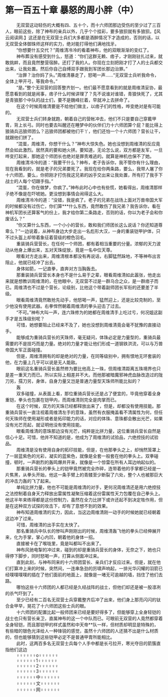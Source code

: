 <h1>第一百五十章 暴怒的周小胖（中）</h1>
<div id="content">&nbsp&nbsp&nbsp&nbsp&nbsp&nbsp&nbsp&nbsp
 无双营这动轻伤的大概有四、五十个，而十六师团那边受伤的至少过了三百人，眼前这些，除了神布的亲兵以外，几乎个个挂彩，要多狼狈就有多狼狈。【风云阅读网.】这还是在无双营士兵们大多都是酒醉情况下才造成的，否则的话，以无双营全体御珠师这样的实力，绝对能打得他们满地找牙。
 <br/>&nbsp&nbsp&nbsp&nbsp&nbsp&nbsp&nbsp&nbsp
 “你想要什五交代？”周维清冷冷的看着神布，他的双眼渐渐的变红了。
 <br/>&nbsp&nbsp&nbsp&nbsp&nbsp&nbsp&nbsp&nbsp
 神布葬没有感受到什么，怒道：“你们这群无赖、痞子，才刚刚驻扎过来，就敢挑衅，而且竟然整营宿醉。还打了我的人。你现在立刻把刚才打了人的士兵都交出来，让我处置。然后你自己自缚双手跟我到军团长那边治罪。”
 <br/>&nbsp&nbsp&nbsp&nbsp&nbsp&nbsp&nbsp&nbsp
 “治罪？治你妈了头。”周维清暴走了，怒喝一声……“无双营士兵听我命令，全体上甲开弓，等我命令。”
 <br/>&nbsp&nbsp&nbsp&nbsp&nbsp&nbsp&nbsp&nbsp
 “是。”整个无双营的回答整齐划一。他们最不愿意看到的就是周维清妥协，最愿意看到的就是闹事，痞子什么时候讲理了？先不说谁对谁错，青狼快死了，尤其是青狼那个中队的战士们，要不是魏峰拦着，早就冲上去拼命了。
 <br/>&nbsp&nbsp&nbsp&nbsp&nbsp&nbsp&nbsp&nbsp
 在这个时候周维清要是不给他们做主，以痞子们的性格，哗变绝对是有可能的。
 <br/>&nbsp&nbsp&nbsp&nbsp&nbsp&nbsp&nbsp&nbsp
 无双营士兵们转身就跑，朝着自己的营帐冲去，他们不只是要自己穿戴甲胄，背上长弓。同时也要去叫醒还在睡梦中的伙伴们力十六师团算个屁？能比得上狼骑兵迅狼师团么？迅狼师团都被他们干丫，他们还怕一个十六师团？营长让干，就跟他们拼了。
 <br/>&nbsp&nbsp&nbsp&nbsp&nbsp&nbsp&nbsp&nbsp
 “混蛋，周维清，你想干什么？”神布大惊失色。她也没想到周维清的反应竟然会如此激烈。居然真的要和她火拼。要知道，无论怎么说，双方都是友军，一旦哗变打起来，那她这个师团长也绝对是罪责难逃的。就算是神机也保不了她。
 <br/>&nbsp&nbsp&nbsp&nbsp&nbsp&nbsp&nbsp&nbsp
 周维清冷冷的道：“我要干什么？神布，老子告诉你，我不管你有什么理由，现在我看到的，就是老子的兄弟要死了。我现在给你两条路，要么，我带人屠了你十六师团，要么，你把刚才打伤我这兄弟的凶手交出来让我处置，所有打了我手下战士的人每个切跟手指。”
 <br/>&nbsp&nbsp&nbsp&nbsp&nbsp&nbsp&nbsp&nbsp
 “混蛋，你在做梦，你疯了。”神布此时心中也有些慌，她看得出，周维清那样子绝不像是在吓唬她。更没想到事情会闹得这么大。
 <br/>&nbsp&nbsp&nbsp&nbsp&nbsp&nbsp&nbsp&nbsp
 周维清冷冷的道：“没错，我是疯了。老子的兄弟在战场上面对万兽帝国大军的时候都没有过伤亡，你们算***什么东西，竟然敢伤了我兄弟？我告诉你，看在神机军团长还算客气的份上，我才给你第二条路走，否则的话，你以为老子会和你废话么？”
 <br/>&nbsp&nbsp&nbsp&nbsp&nbsp&nbsp&nbsp&nbsp
 “你又算什么东西，一个小小的营长，敢和我们师团长这么说话？你还知道尊卑么？”一边说着，从神布身边大步走出一名彪形大汉，一身的重装铠甲护体，只不过头盔上却带着象征着营级的橙色羽毛。
 <br/>&nbsp&nbsp&nbsp&nbsp&nbsp&nbsp&nbsp&nbsp
 重装骑兵营营长，在任何一个师团，都有着相当重要的分量。浓郁的天力波动从他身上爆出来，五对天珠绽放，竟是一名中位天尊。
 <br/>&nbsp&nbsp&nbsp&nbsp&nbsp&nbsp&nbsp&nbsp
 眼看对方走出来，周维清根本都没有再说话，右脚猛然跺地，不等神布出言阻止，他就已经冲了出去。
 <br/>&nbsp&nbsp&nbsp&nbsp&nbsp&nbsp&nbsp&nbsp
 身体如箭，一记直拳，直奔对方当胸轰去。
 <br/>&nbsp&nbsp&nbsp&nbsp&nbsp&nbsp&nbsp&nbsp
 那重装骑兵营营长本身也不是什么易于之辈，眼看周维清如此嚣张，他走出来就是想教训周维清的，在他眼中，无双营不过是一群乌合之众，是一群痞子而已。周维清也不过是个营长，论级别，比他这个带着副师团长军衔的还要差了半级。
 <br/>&nbsp&nbsp&nbsp&nbsp&nbsp&nbsp&nbsp&nbsp
 眼看周维清竟然敢抢先动手，他怒喝一声，猛然迎上，还是比较克制的，至少他没有使用武器。右拳悍然朝着周维清的拳头迎击了过去。
 <br/>&nbsp&nbsp&nbsp&nbsp&nbsp&nbsp&nbsp&nbsp
 “不可。”神布大叫一声，连六珠修为的她都在周维清手上吃过亏，何况姐这副手才是五珠级别呢？
 <br/>&nbsp&nbsp&nbsp&nbsp&nbsp&nbsp&nbsp&nbsp
 可惜，她想要阻止已经来不及了，她也没想到周维清竟会毫不犹豫的直接动手。
 <br/>&nbsp&nbsp&nbsp&nbsp&nbsp&nbsp&nbsp&nbsp
 能够成为重骑兵营长的天珠师，毫无疑问，体珠必定是力量型的，重骑兵最需要的不是技巧而是力量。绝对的力量才能让他们形成一道钢铁洪流，可以与万兽帝国大军正面碰撞。
 <br/>&nbsp&nbsp&nbsp&nbsp&nbsp&nbsp&nbsp&nbsp
 但是，周维清拥有的却是绝对的力量，在同等级别中，拥有恨地无环套装的他，在力量上几乎可以说是无人能敌。
 <br/>&nbsp&nbsp&nbsp&nbsp&nbsp&nbsp&nbsp&nbsp
 眼前这名重骑兵营长虽然修为要比他高上一珠，但周维清距离五珠境界也只是差一重天力而已。所以实际上相差并不大。而他那被暗魔邪神虎血脉改造过的陇刀另，孺刀另，身体，自身力量又岂是普通力量型天珠师所能比拟的？
 <br/>&nbsp&nbsp&nbsp&nbsp&nbsp&nbsp&nbsp&nbsp
 轰
 <br/>&nbsp&nbsp&nbsp&nbsp&nbsp&nbsp&nbsp&nbsp
 双多碰撞，从表面上看，那位重骑兵营长还是占了便宜的，毕竟他穿着全身重铠，拳头也包裹在铠甲内，而周维清则完全是肉掌而已。
 <br/>&nbsp&nbsp&nbsp&nbsp&nbsp&nbsp&nbsp&nbsp
 在这个时候，双方的天珠已经都释放出来了，但是，却都没有使用技能。那重骑兵营长一直注视着周维清左手的意珠，虽然有衣服掩盖看不清属性为何，但任何天珠师在使用凝形或者是拓印能力的话，对应的体珠、意珠都会散出光芒，如果没有光芒亮起，就证明他没有使用技能。
 <br/>&nbsp&nbsp&nbsp&nbsp&nbsp&nbsp&nbsp&nbsp
 眼看周维清的意珠那边没有光芒，纯粹是比拼力量，这位重骑兵营长自然是信心十足。可惜，他并不知道的是，他成为了周维清的试验品，六绝控技的试验品。
 <br/>&nbsp&nbsp&nbsp&nbsp&nbsp&nbsp&nbsp&nbsp
 周维清是没有使用自身的拓印技能，但是，在他那拳头之上，却悄然笼罩上了一层蓝紫色的光彩，凝实的蓝紫色，就像是全套一般套在他的拳头上。双拳碰撞，顿时，一声剧烈的轰鸣爆井开来，就像是一个惊雷在所有人耳边响起似的。
 <br/>&nbsp&nbsp&nbsp&nbsp&nbsp&nbsp&nbsp&nbsp
 那重骑兵营长的拳头上的铠甲竟然被完全炸碎，连带着他的手掌都已经是一片焦黑，从拳头开始，他这一条手臂上的青髅至少断裂了六处，整个人也被那巨大的冲击力轰的飞了起来。
 <br/>&nbsp&nbsp&nbsp&nbsp&nbsp&nbsp&nbsp&nbsp
 单纯比拼力量，他也不可能是周维清的对手，更何况周维清还是用六绝控技之法控制着自身天力释放出雷属性凝聚压缩着这份雷属性天力包覆在自己拳头上。他这半年来练得都是这份控制力，虽然在全力比拼下或许还起不到决定牲作用，但是在这种双方试探的攻击下，却有了意想不到的效果。
 <br/>&nbsp&nbsp&nbsp&nbsp&nbsp&nbsp&nbsp&nbsp
 神布知道周维清的实力，因此，当这边周维清刚一动手的时候她就已经朝着这边冲了过来。
 <br/>&nbsp&nbsp&nbsp&nbsp&nbsp&nbsp&nbsp&nbsp
 可惜，周维清的出手实在太快了。
 <br/>&nbsp&nbsp&nbsp&nbsp&nbsp&nbsp&nbsp&nbsp
 那名重骑兵中队长的惨叫声刚刚出的时候，周维清轰飞他的拳头已经伸展开来，化为手掌，掌心内凹，朝着他的身体一招。
 <br/>&nbsp&nbsp&nbsp&nbsp&nbsp&nbsp&nbsp&nbsp
 直接被卡在了喉咙里，竟是叫都叫不出来了。
 <br/>&nbsp&nbsp&nbsp&nbsp&nbsp&nbsp&nbsp&nbsp
 神布风驰电掣的冲过来，碰到的却是重骑兵营长的身体，无奈之下，她也只得停下脚步，同时怒喝一声，打算从侧面冲过来。
 <br/>&nbsp&nbsp&nbsp&nbsp&nbsp&nbsp&nbsp&nbsp
 直到此刻，与神布同来的十六师团营长、亲兵们才反应过来。但是，就在他们打算冲上来的时候，突然间，一连串急劲的厉啸声响起，一排光华闪耀的羽箭已经噗噗噗噗的插在了他们面前的地面上，就像是一堵无可逾越的墙，挡住了他们去路。
 <br/>&nbsp&nbsp&nbsp&nbsp&nbsp&nbsp&nbsp&nbsp
 哪怕这些十六师团的人都已经是久经战阵的战士，但他们却还是被一股凛冽的杀气吓到了。
 <br/>&nbsp&nbsp&nbsp&nbsp&nbsp&nbsp&nbsp&nbsp
 至少已经有二百名无双营士兵穿戴整齐后冲了出来，他们身上那亮闪闪的钛合金甲早，晃花了十六师团这些士兵的眼。
 <br/>&nbsp&nbsp&nbsp&nbsp&nbsp&nbsp&nbsp&nbsp
 十六师团的配置比起一般师团来已经是要好得多了，但能够穿上全身轻铠的战士也只有营长亲卫，直属神布的这一个中队而已。可眼前无双营的人竟然都穿着全身轻铠，而且那铠甲的样式虽然和中天帝**队一样，但材质却明显是特殊的，有些暗的银色光泽给人一种锋锐的感觉，虽然十六师团的人还猜不出是什么材质的，但也能够猜到这些铠甲必定不是普通甲胄所能相比。
 <br/>&nbsp&nbsp&nbsp&nbsp&nbsp&nbsp&nbsp&nbsp
 此时，这两百多名无双营士兵每个人手中都是长弓拉开，寒光夺目的箭簇直指他们这边
 <br/>&nbsp&nbsp&nbsp&nbsp&nbsp&nbsp&nbsp&nbsp
 ♀♀♀♀♀♀o♀♀♀♀♀♀
 <br/>&nbsp&nbsp&nbsp&nbsp&nbsp&nbsp&nbsp&nbsp
 ♀♀♀♀♀♀1♀♀♀♀♀♀
 <br/>&nbsp&nbsp&nbsp&nbsp&nbsp&nbsp&nbsp&nbsp
 ♀♀♀♀♀♀2♀♀♀♀♀♀
 <br/>&nbsp&nbsp&nbsp&nbsp&nbsp&nbsp&nbsp&nbsp
 ♀♀♀♀♀♀3♀♀♀♀♀♀
 <br/>&nbsp&nbsp&nbsp&nbsp&nbsp&nbsp&nbsp&nbsp
 ♀♀♀♀♀♀中♀♀♀♀♀♀
 <br/>&nbsp&nbsp&nbsp&nbsp&nbsp&nbsp&nbsp&nbsp
 ♀♀♀♀♀♀文♀♀♀♀♀♀
 <br/>&nbsp&nbsp&nbsp&nbsp&nbsp&nbsp&nbsp&nbsp
 ♀♀♀♀♀♀网♀♀♀♀♀♀
 <br/>&nbsp&nbsp&nbsp&nbsp&nbsp&nbsp&nbsp&nbsp
 <br/>&nbsp&nbsp&nbsp&nbsp&nbsp&nbsp&nbsp&nbsp
</div>
